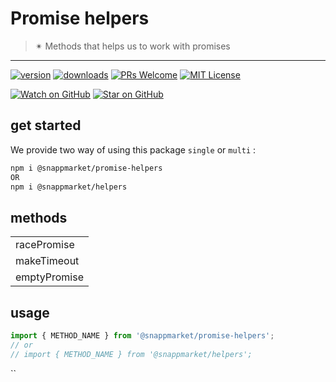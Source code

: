 # Promise helpers
> ✴ Methods that helps us to work with promises
----

[![version](https://img.shields.io/npm/v/@snappmarket/promise-helpers.svg?style=flat-square)](https://www.npmjs.com/package/@snappmarket/promise-helpers)
[![downloads](https://img.shields.io/npm/dm/@snappmarket/promise-helpers.svg?style=flat-square)](http://www.npmtrends.com/@snappmarket/promise-helpers)
[![PRs Welcome](https://img.shields.io/badge/PRs-welcome-brightgreen.svg?style=flat-square)](http://makeapullrequest.com)
[![MIT License](https://img.shields.io/npm/l/@snappmarket/promise-helpers.svg?style=flat-square)](https://github.com/snappmarket/frontend-toolbox/tree/master/packages/useDidUpdateEffect/blob/master/LICENSE.md)

[![Watch on GitHub](https://img.shields.io/github/watchers/snappmarket/frontend-toolbox.svg?style=social)](https://github.com/snappmarket/frontend-toolbox/watchers)
[![Star on GitHub](https://img.shields.io/github/stars/snappmarket/frontend-toolbox.svg?style=social)](https://github.com/snappmarket/frontend-toolbox/stargazers)

## get started 
We provide two way of using this package `single` or `multi` :
```bash
npm i @snappmarket/promise-helpers
OR
npm i @snappmarket/helpers
```

## methods
|        |
| ------ |
| racePromise                                                 |  
| makeTimeout                                                 |  
| emptyPromise                                                 |  

## usage 
```javascript
import { METHOD_NAME } from '@snappmarket/promise-helpers';
// or 
// import { METHOD_NAME } from '@snappmarket/helpers';
```
``
